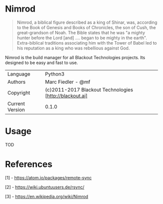 # Nimrod
> Nimrod, a biblical figure described as a king of Shinar, was, according to the Book of Genesis and Books of Chronicles, the son of Cush, the great-grandson of Noah. The Bible states that he was "a mighty hunter before the Lord [and] .... began to be mighty in the earth". Extra-biblical traditions associating him with the Tower of Babel led to his reputation as a king who was rebellious against God.

Nimrod is the build manager for all Blackout Technologies projects. Its designed to be easy and fast to use.

|||
|---|---|
|Language|Python3|
|Authors|Marc Fiedler - @mf|
|Copyright|(c)2011-2017 Blackout Technologies [http://blackout.ai]|
|Current Version| 0.1.0|

# Usage
TOD

# References
[1] - https://atom.io/packages/remote-sync

[2] - https://wiki.ubuntuusers.de/rsync/

[3] - https://en.wikipedia.org/wiki/Nimrod
